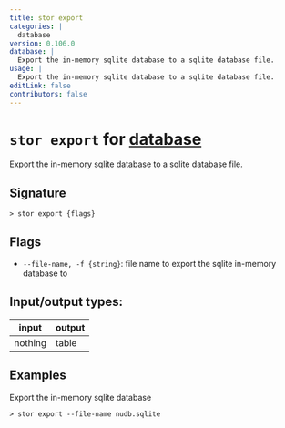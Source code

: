 ```yaml
---
title: stor export
categories: |
  database
version: 0.106.0
database: |
  Export the in-memory sqlite database to a sqlite database file.
usage: |
  Export the in-memory sqlite database to a sqlite database file.
editLink: false
contributors: false
---
```

<!-- This file is automatically generated. Please edit the command in https://github.com/nushell/nushell instead. -->

# `stor export` for [database](/commands/categories/database.md)

<div class='command-title'>Export the in-memory sqlite database to a sqlite database file.</div>

## Signature

```> stor export {flags} ```

## Flags

 -  `--file-name, -f {string}`: file name to export the sqlite in-memory database to


## Input/output types:

| input   | output |
| ------- | ------ |
| nothing | table  |
## Examples

Export the in-memory sqlite database
```nu
> stor export --file-name nudb.sqlite

```
